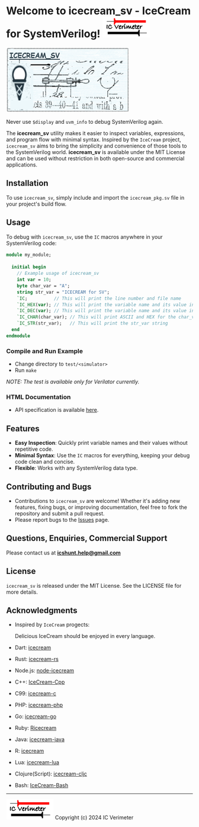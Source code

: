 # Welcome to icecream_sv - IceCream for SystemVerilog! !["Copyright (c) 2024 IC Verimeter"](https://github.com/xver/icecream_sv/blob/main/doc/IcVerimeter_logo.png)

![icecream_sv Logo](https://github.com/xver/icecream_sv/blob/main/doc/icecream_sv_log.png)

Never use `$display` and `uvm_info` to debug SystemVerilog again.

The **icecream_sv** utility makes it easier to inspect variables, expressions, and program flow with minimal syntax. Inspired by the `IceCream` project, `icecream_sv` aims to bring the simplicity and convenience of those tools to the SystemVerilog world. **icecream_sv** is available under the MIT License and can be used without restriction in both open-source and commercial applications.

## Installation

To use `icecream_sv`, simply include and import the `icecream_pkg.sv` file in your project's build flow.

## Usage

To debug with `icecream_sv`, use the `IC` macros anywhere in your SystemVerilog code:

```systemverilog
module my_module;

  initial begin
    // Example usage of icecream_sv
    int var = 10;
    byte char_var = "A"; 
    string str_var = "ICECREAM for SV";
    `IC;          // This will print the line number and file name  
    `IC_HEX(var); // This will print the variable name and its value in hex format
    `IC_DEC(var); // This will print the variable name and its value in dec format
    `IC_CHAR(char_var); // This will print ASCII and HEX for the char_var variable
    `IC_STR(str_var);   // This will print the str_var string
  end
endmodule
```

### Compile and Run Example

- Change directory to `test/<simulator>`
- Run `make`

*NOTE: The test is available only for Verilator currently.*

### HTML Documentation

- API specification is available [here](https://raw.githack.com/xver/icecream_sv/master/doc/index.html).

## Features

- **Easy Inspection**: Quickly print variable names and their values without repetitive code.
- **Minimal Syntax**: Use the `IC` macros for everything, keeping your debug code clean and concise.
- **Flexible**: Works with any SystemVerilog data type.

## Contributing and Bugs

- Contributions to `icecream_sv` are welcome! Whether it's adding new features, fixing bugs, or improving documentation, feel free to fork the repository and submit a pull request.
- Please report bugs to the [Issues](https://github.com/xver/icecream_sv/issues) page.

## Questions, Enquiries, Commercial Support

Please contact us at **icshunt.help@gmail.com**

## License

`icecream_sv` is released under the MIT License. See the LICENSE file for more details.

## Acknowledgments

- Inspired by `IceCream` progects: 

  Delicious IceCream should be enjoyed in every language.

- Dart: [icecream](https://github.com/HallerPatrick/icecream)
- Rust: [icecream-rs](https://github.com/ericchang00/icecream-rs)
- Node.js: [node-icecream](https://github.com/jmerle/node-icecream)
- C++: [IceCream-Cpp](https://github.com/renatoGarcia/icecream-cpp)
- C99: [icecream-c](https://github.com/chunqian/icecream-c)
- PHP: [icecream-php](https://github.com/ntzm/icecream-php)
- Go: [icecream-go](https://github.com/WAY29/icecream-go)
- Ruby: [Ricecream](https://github.com/nodai2hITC/ricecream)
- Java: [icecream-java](https://github.com/Akshay-Thakare/icecream-java)
- R: [icecream](https://github.com/lewinfox/icecream)
- Lua: [icecream-lua](https://github.com/wlingze/icecream-lua)
- Clojure(Script): [icecream-cljc](https://github.com/Eigenbahn/icecream-cljc)
- Bash: [IceCream-Bash](https://github.com/jtplaarj/IceCream-Bash)
-------------------------
!["Copyright (c) 2024 IC Verimeter"](https://github.com/xver/icecream_sv/blob/main/doc/IcVerimeter_logo.png)
Copyright (c) 2024 IC Verimeter


  


